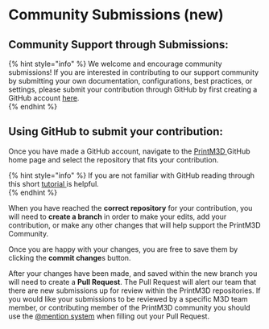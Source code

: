 # Community Submissions \(new\)

## Community Support through Submissions:

{% hint style="info" %}
We welcome and encourage community submissions! If you are interested in contributing to our support community by submitting your own documentation, configurations, best practices, or settings, please submit your contribution through GitHub by first creating a GitHub account [here](https://github.com/).  
{% endhint %}

## Using GitHub to submit your contribution:

Once you have made a GitHub account, navigate to the [PrintM3D ](https://github.com/PrintM3D)GitHub home page and select the repository that fits your contribution. 

{% hint style="info" %}
If you are not familiar with GitHub reading through this short [tutorial ](https://guides.github.com/activities/hello-world/#branch)is helpful.  
{% endhint %}

When you have reached the **correct repository** for your contribution, you will need to **create a branch** in order to make your edits, add your contribution, or make any other changes that will help support the PrintM3D Community. 

Once you are happy with your changes, you are free to save them by clicking the **commit change**s button. 

After your changes have been made, and saved within the new branch you will need to create a **Pull Request**. The Pull Request will alert our team that there are new submissions up for review within the PrintM3D repositories. If you would like your submissions to be reviewed by a specific M3D team member, or contributing member of the PrintM3D community you should use the [@mention system](https://help.github.com/articles/about-writing-and-formatting-on-github/#text-formatting-toolbar) when filling out your Pull Request.  

